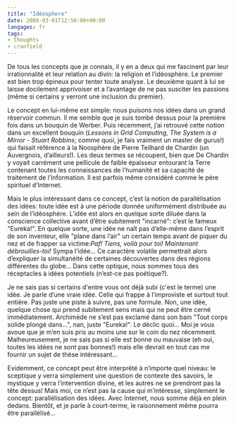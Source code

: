 ```yaml
---
title: "Idéosphere"
date: 2008-03-01T12:50:00+00:00
langages: fr
tags:
- thoughts
- cranfield
---
```


 De tous les concepts que je connais, il y en a deux qui me fascinent par leur irrationnalité et leur relation au divin: la religion et l’idéosphère. Le premier est bien trop épineux pour tenter toute analyse. Le deuxième quant à lui se laisse docilement apprivoiser et a l’avantage de ne pas susciter les passions (même si certains y verront une inclusion du premier).

 Le concept en lui-même est simple: nous puisons nos idées dans un grand réservoir commun. Il me semble que je suis tombé dessus pour la première fois dans un bouquin de Werber. Puis récemment, j’ai retrouvé cette notion dans un excellent bouquin (*Lessons in Grid Computing, The System is a Mirror - Stuart Robbins*; comme quoi, je fais vraiment un master de gurus!) qui faisait référence à la Noosphère de Pierre Teilhard de Chardin (un Auvergnois, d’ailleurs!). Les deux termes se récoupent, bien que De Chardin y voyait carrément une pellicule de faible épaisseur entourant la Terre contenant toutes les connaissances de l’humanité et sa capacité de traitement de l’information. Il est parfois même considéré comme le père spirituel d’Internet.

 Mais le plus intéressant dans ce concept, c’est la notion de parallélisation des idées: toute idée est à une période donnée uniformément distribuée au sein de l’idéosphère. L’idée est alors en quelque sorte diluée dans la conscience collective avant d’être subitement "incarné": c’est le fameux "Eureka!". En quelque sorte, une idée ne naît pas d’elle-même dans l’esprit de son inventeur, elle "plane dans l’air" un certain temps avant de piquer du nez et de frapper sa victime:*Paf! Tiens, voilà pour toi! Maintenant débrouilles-toi!* Sympa l’idée... Ce caractère volatile permettrait alors d’expliquer la simultanéité de certaines découvertes dans des régions différentes du globe... Dans cette optique, nous sommes tous des réceptacles à idées potentiels (n’est-ce pas poétique?).

 Je ne sais pas si certains d'entre vous ont déjà subi (c'est le terme) une idée. Je parle d’une vraie idée. Celle qui frappe à l’improviste et surtout tout entière. Pas juste une piste à suivre, pas une formule. Non, une idée, quelque chose qui prend subitement sens mais qui ne peut être cerné immédiatement. Archimède ne s’est pas exclamé dans son bain "Tout corps solide plongé dans...", nan, juste "Eureka!". Le déclic quoi... Moi je vous avoue que je m’en suis pris au moins une sur le coin du nez récemment. Malheureusement, je ne sais pas si elle est bonne ou mauvaise (eh oui, toutes les idées ne sont pas bonnes!) mais elle devrait en tout cas me fournir un sujet de thèse intéressant...

 Evidemment, ce concept peut être interprêté à n’importe quel niveau: le sceptique y verra simplement une question de contexte des savoirs, le mystique y verra l’intervention divine, et les autres ne se prendront pas la tête dessus! Mais moi, ce n’est pas la cause qui m’intéresse, simplement le concept: parallélisation des idées. Avec Internet, nous somme déjà en plein dedans. Bientôt, et je parle à court-terme, le raisonnement même pourra être parallélisé...